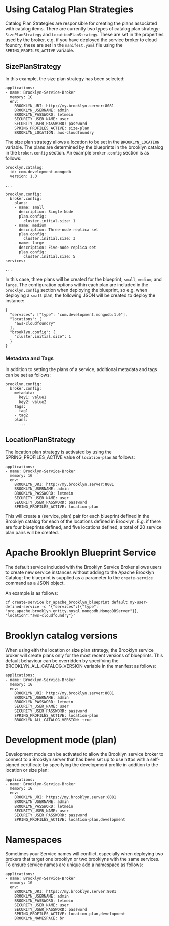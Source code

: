 # Using Catalog Plan Strategies

Catalog Plan Strategies are responsible for creating the plans associated with catalog items. There are currently
two types of catalog plan strategy: `SizePlanStrategy` and `LocationPlanStrategy`.  These are set in the properties 
used by the broker, e.g. if you have deployed the service broker to cloud foundry, these are set in the `manifest.yaml` 
file using the `SPRING_PROFILES_ACTIVE` variable.

## SizePlanStrategy

In this example, the size plan strategy has been selected:

```
applications:
- name: Brooklyn-Service-Broker
  memory: 1G
  env:
    BROOKLYN_URI: http://my.brooklyn.server:8081
    BROOKLYN_USERNAME: admin
    BROOKLYN_PASSWORD: letmein
    SECURITY_USER_NAME: user
    SECURITY_USER_PASSWORD: password
    SPRING_PROFILES_ACTIVE: size-plan
    BROOKLYN_LOCATION: aws-cloudfoundry
```

The size plan strategy allows a location to be set in the `BROOKLYN_LOCATION` variable. 
The plans are determined by the blueprints in the brooklyn catalog in the `broker.config` section. An example
`broker.config` section is as follows:

```
brooklyn.catalog:
  id: com.development.mongodb
  version: 1.0 

...

brooklyn.config:
  broker.config:
    plans:
    - name: small
      description: Single Node
      plan.config:
        cluster.initial.size: 1
    - name: medium
      description: Three-node replica set
      plan.config:
        cluster.initial.size: 3
    - name: large
      description: Five-node replica set
      plan.config:
        cluster.initial.size: 5
services:

...

```

In this case, three plans will be created for the blueprint, `small`, `medium`, and `large`. The configuration options
within each plan are included in the `brooklyn.config` section when deploying the blueprint, so e.g. when deploying
a `small` plan, the following JSON will be created to deploy the instance:

```
{
  "services": ["type": "com.development.mongodb:1.0"],
  "locations": [
    "aws-cloudfoundry"
  ],
  "brooklyn.config": {
    "cluster.initial.size": 1
  }
}
```

### Metadata and Tags

In addition to setting the plans of a service, additional metadata and tags can be set as follows:

```
brooklyn.config:
  broker.config:
    metadata:
      key1: value1
      key2: value2
    tags:
    - tag1
    - tag2
    plans:
      ...
```


## LocationPlanStrategy

The location plan strategy is activated by using the SPRING_PROFILES_ACTIVE value of `location-plan` as follows:

```
applications:
- name: Brooklyn-Service-Broker
  memory: 1G
  env:
    BROOKLYN_URI: http://my.brooklyn.server:8081
    BROOKLYN_USERNAME: admin
    BROOKLYN_PASSWORD: letmein
    SECURITY_USER_NAME: user
    SECURITY_USER_PASSWORD: password
    SPRING_PROFILES_ACTIVE: location-plan
```

This will create a (service, plan) pair for each blueprint defined in the Brooklyn catalog for each of the locations
defined in Brooklyn. E.g. if there are four blueprints defined, and five locations defined, a total of 20
service plan pairs will be created.

# Apache Brooklyn Blueprint Service
The default service included with the Brooklyn Service Broker allows users to create new service instances without 
adding to the Apache Brooklyn Catalog; the blueprint is supplied as a parameter to the `create-service` command as a
JSON object.

An example is as follows:

```
cf create-service br_apache_brooklyn_blueprint default my-user-defined-service -c '{"services":[{"type": "org.apache.brooklyn.entity.nosql.mongodb.MongoDBServer"}], "location":"aws-cloudfoundry"}'
```

# Brooklyn catalog versions

When using eith the location or size plan strategy, the Brooklyn service broker will create plans only for the most
recent versions of blueprints. This default behaviour can be overridden by specifying the BROOKLYN_ALL_CATALOG_VERSION
variable in the manifest as follows:

```
applications:
- name: Brooklyn-Service-Broker
  memory: 1G
  env:
    BROOKLYN_URI: http://my.brooklyn.server:8081
    BROOKLYN_USERNAME: admin
    BROOKLYN_PASSWORD: letmein
    SECURITY_USER_NAME: user
    SECURITY_USER_PASSWORD: password
    SPRING_PROFILES_ACTIVE: location-plan
    BROOKLYN_ALL_CATALOG_VERSION: true
```


# Development mode (plan)

Development mode can be activated to allow the Brooklyn service broker to connect to a Brooklyn server that has
been set up to use https with a self-signed certificate by specifying the development profile in addition to
the location or size plan:


```
applications:
- name: Brooklyn-Service-Broker
  memory: 1G
  env:
    BROOKLYN_URI: https://my.brooklyn.server:8081
    BROOKLYN_USERNAME: admin
    BROOKLYN_PASSWORD: letmein
    SECURITY_USER_NAME: user
    SECURITY_USER_PASSWORD: password
    SPRING_PROFILES_ACTIVE: location-plan,development
```

# Namespaces

Sometimes your Service names will conflict, especially when deploying two brokers that target one brooklyn or two brooklyns with the same services. To ensure service names are unique add a namespace as follows:


```
applications:
- name: Brooklyn-Service-Broker
  memory: 1G
  env:
    BROOKLYN_URI: https://my.brooklyn.server:8081
    BROOKLYN_USERNAME: admin
    BROOKLYN_PASSWORD: letmein
    SECURITY_USER_NAME: user
    SECURITY_USER_PASSWORD: password
    SPRING_PROFILES_ACTIVE: location-plan,development
    BROOKLYN_NAMESPACE: br
```
